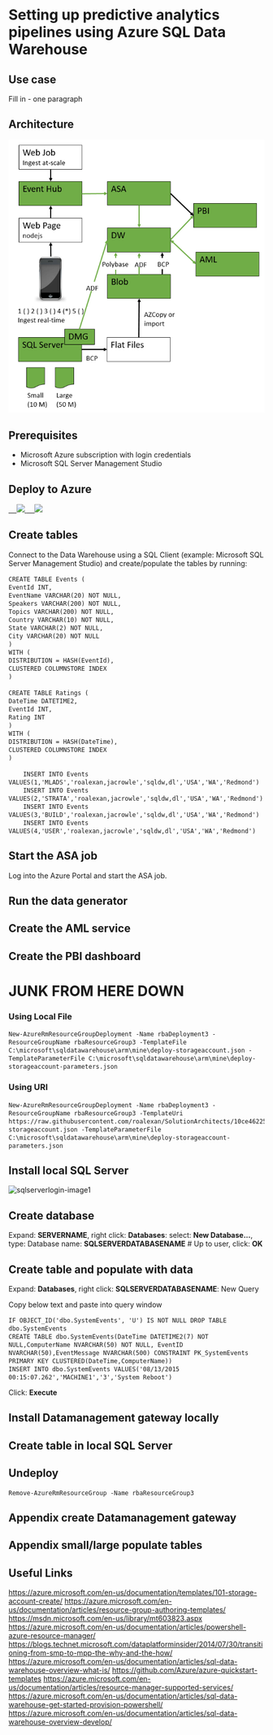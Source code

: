 <properties
	pageTitle="ADF Data Movement from IaaS AWS SQLServer to Azure Blob and SQLServer | Microsoft Azure"
	description="Describes the steps needed to copy data from an IaaS AWS/EC2 SQLServer to Azure Blob and SQLServer."
	keywords="adf, azure data factory"
	services="datafactory"
	documentationCenter=""
	authors="roalexan"
	manager="paulettm"
	editor=""/>

<tags
	ms.service="datafactory"
	ms.workload="data-services"
	ms.tgt_pltfrm="na"
	ms.devlang="na"
	ms.topic="article"
	ms.date="02/23/2016"
	ms.author="roalexan" />


# Setting up predictive analytics pipelines using Azure SQL Data Warehouse

## Use case

Fill in  - one paragraph

## Architecture

![architecture-image1](./media/architecture.png)

## Prerequisites

- Microsoft Azure subscription with login credentials
- Microsoft SQL Server Management Studio

<!--
## Get Latest PowerShell

Download the Azure PowerShell module. Run Microsoft Web Platform Installer. http://go.microsoft.com/fwlink/p/?linkid=320376&clcid=0x409
-->

## Deploy to Azure
<!--
<a href="https://azuredeploy.net/?repository=https://github.com/roalexan/SolutionArchitects" target="_blank"><img src="http://azuredeploy.net/deploybutton.png"/></a>

for MongoDB

<a href="https://portal.azure.com/#create/Microsoft.Template/uri/https%3A%2F%2Fraw.githubusercontent.com%2FAzure%2Fazure-quickstart-templates%2Fmaster%2Fmongodb-high-availability%2Fazuredeploy.json" target="_blank">
    <img src="http://azuredeploy.net/deploybutton.png"/>
</a>

<a href="http://armviz.io/#/?load=https%3A%2F%2Fraw.githubusercontent.com%2FAzure%2Fazure-quickstart-templates%2Fmaster%2Fmongodb-high-availability%2Fazuredeploy.json" target="_blank">
    <img src="http://armviz.io/visualizebutton.png"/>
</a>

my stuff
-->

<a href="https://portal.azure.com/#create/Microsoft.Template/uri/https%3A%2F%2Fraw.githubusercontent.com%2Froalexan%2FSolutionArchitects%2Fmaster%2Fazuredeploy.json" target="_blank">
    <img src="http://azuredeploy.net/deploybutton.png"/>
</a>

<a href="http://armviz.io/#/?load=https%3A%2F%2Fraw.githubusercontent.com%2Froalexan%2FSolutionArchitects%2Fmaster%2Fazuredeploy.json" target="_blank">
    <img src="http://armviz.io/visualizebutton.png"/>
</a>

<!--
* Login-AzureRmAccount
* Select-AzureRmSubscription -SubscriptionID "bc4170f0-cc6e-49d2-ba65-bc00a7a4df6b"
* New-AzureRmResourceGroup -Name rbaResourceGroup7 -Location "Central US"
* New-AzureRmResourceGroupDeployment -Name rbaDeployment3 -ResourceGroupName rbaResourceGroup3 -TemplateUri https://raw.githubusercontent.com/roalexan/SolutionArchitects/c7505f45a5a7985e58c9a52efad77085b47647a7/Collateral/Gallery%20Samples/SQL%20Data%20Warehouse/deploy.json
-->

## Create tables

Connect to the Data Warehouse using a SQL Client (example: Microsoft SQL Server Management Studio) and create/populate the tables by running:

    CREATE TABLE Events (
    EventId INT,
    EventName VARCHAR(20) NOT NULL,
    Speakers VARCHAR(200) NOT NULL,
    Topics VARCHAR(200) NOT NULL,
    Country VARCHAR(10) NOT NULL,
    State VARCHAR(2) NOT NULL,
    City VARCHAR(20) NOT NULL
    )
    WITH (
    DISTRIBUTION = HASH(EventId),
    CLUSTERED COLUMNSTORE INDEX
    )

    CREATE TABLE Ratings (
    DateTime DATETIME2,
    EventId INT,
    Rating INT
    )
    WITH (
    DISTRIBUTION = HASH(DateTime),
    CLUSTERED COLUMNSTORE INDEX
    )

		INSERT INTO Events VALUES(1,'MLADS','roalexan,jacrowle','sqldw,dl','USA','WA','Redmond')
		INSERT INTO Events VALUES(2,'STRATA','roalexan,jacrowle','sqldw,dl','USA','WA','Redmond')
		INSERT INTO Events VALUES(3,'BUILD','roalexan,jacrowle','sqldw,dl','USA','WA','Redmond')
		INSERT INTO Events VALUES(4,'USER','roalexan,jacrowle','sqldw,dl','USA','WA','Redmond')

## Start the ASA job

Log into the Azure Portal and start the ASA job.

## Run the data generator

## Create the AML service

## Create the PBI dashboard

# JUNK FROM HERE DOWN

### Using Local File

    New-AzureRmResourceGroupDeployment -Name rbaDeployment3 -ResourceGroupName rbaResourceGroup3 -TemplateFile C:\microsoft\sqldatawarehouse\arm\mine\deploy-storageaccount.json -TemplateParameterFile C:\microsoft\sqldatawarehouse\arm\mine\deploy-storageaccount-parameters.json

### Using URI

    New-AzureRmResourceGroupDeployment -Name rbaDeployment3 -ResourceGroupName rbaResourceGroup3 -TemplateUri https://raw.githubusercontent.com/roalexan/SolutionArchitects/10ce462255ba0199f7b06492bbf9fed9ed6d82ec/Collateral/Gallery%20Samples/SQL%20Data%20Warehouse/deploy-storageaccount.json -TemplateParameterFile C:\microsoft\sqldatawarehouse\arm\mine\deploy-storageaccount-parameters.json

## Install local SQL Server
![sqlserverlogin-image1](./media/sqlserverlogin.png)
## Create database

Expand: **SERVERNAME**, right click: **Databases**: select: **New Database...**, type: Database name: **SQLSERVERDATABASENAME** # Up to user, click: **OK**

## Create table and populate with data

Expand: **Databases**, right click: **SQLSERVERDATABASENAME**: New Query

Copy below text and paste into query window

	IF OBJECT_ID('dbo.SystemEvents', 'U') IS NOT NULL DROP TABLE dbo.SystemEvents
	CREATE TABLE dbo.SystemEvents(DateTime DATETIME2(7) NOT NULL,ComputerName NVARCHAR(50) NOT NULL, EventID NVARCHAR(50),EventMessage NVARCHAR(500) CONSTRAINT PK_SystemEvents PRIMARY KEY CLUSTERED(DateTime,ComputerName))
	INSERT INTO dbo.SystemEvents VALUES('08/13/2015 00:15:07.262','MACHINE1','3','System Reboot')

Click: **Execute**

## Install Datamanagement gateway locally
## Create table in local SQL Server



## Undeploy

    Remove-AzureRmResourceGroup -Name rbaResourceGroup3

## Appendix create Datamanagement gateway

## Appendix small/large populate tables

## Useful Links

https://azure.microsoft.com/en-us/documentation/templates/101-storage-account-create/
https://azure.microsoft.com/en-us/documentation/articles/resource-group-authoring-templates/
https://msdn.microsoft.com/en-us/library/mt603823.aspx
https://azure.microsoft.com/en-us/documentation/articles/powershell-azure-resource-manager/
https://blogs.technet.microsoft.com/dataplatforminsider/2014/07/30/transitioning-from-smp-to-mpp-the-why-and-the-how/
https://azure.microsoft.com/en-us/documentation/articles/sql-data-warehouse-overview-what-is/
https://github.com/Azure/azure-quickstart-templates
https://azure.microsoft.com/en-us/documentation/articles/resource-manager-supported-services/
https://azure.microsoft.com/en-us/documentation/articles/sql-data-warehouse-get-started-provision-powershell/
https://azure.microsoft.com/en-us/documentation/articles/sql-data-warehouse-overview-develop/
